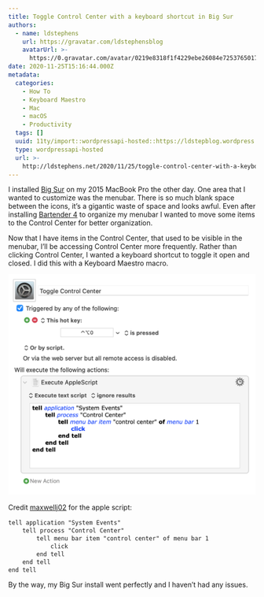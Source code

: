 ```yaml
---
title: Toggle Control Center with a keyboard shortcut in Big Sur
authors:
  - name: ldstephens
    url: https://gravatar.com/ldstephensblog
    avatarUrl: >-
      https://0.gravatar.com/avatar/0219e8318f1f4229ebe26084e7253765017f43ca0c631be37dc6d0b8ad6e40a4?s=96&d=identicon&r=G
date: 2020-11-25T15:16:44.000Z
metadata:
  categories:
    - How To
    - Keyboard Maestro
    - Mac
    - macOS
    - Productivity
  tags: []
  uuid: 11ty/import::wordpressapi-hosted::https://ldstepblog.wordpress.com/?p=2523
  type: wordpressapi-hosted
  url: >-
    http://ldstephens.net/2020/11/25/toggle-control-center-with-a-keyboard-shortcut-in-big-sur/
---
```

I installed [Big Sur](https://www.apple.com/macos/big-sur/) on my 2015 MacBook Pro the other day. One area that I wanted to customize was the menubar. There is so much blank space between the icons, it’s a gigantic waste of space and looks awful. Even after installing [Bartender 4](https://www.macbartender.com/Bartender4/) to organize my menubar I wanted to move some items to the Control Center for better organization.

Now that I have items in the Control Center, that used to be visible in the menubar, I’ll be accessing Control Center more frequently. Rather than clicking Control Center, I wanted a keyboard shortcut to toggle it open and closed. I did this with a Keyboard Maestro macro.

![](assets/screenshot-of-keyboard-maestro-VZxWhUQfWEqJ.png)

Credit [maxwellj02](https://www.reddit.com/user/maxwellj02/) for the apple script:

```
tell application "System Events"
    tell process "Control Center"
        tell menu bar item "control center" of menu bar 1
            click
        end tell
    end tell
end tell
```

By the way, my Big Sur install went perfectly and I haven’t had any issues.